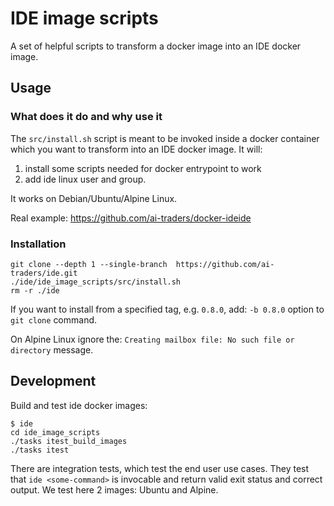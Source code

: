 # IDE image scripts

A set of helpful scripts to transform a docker image into an IDE docker image.

## Usage

### What does it do and why use it
The `src/install.sh` script is meant to be invoked inside a docker container
 which you want to transform into an IDE docker image. It will:
  1. install some scripts needed for docker entrypoint to work
  2. add ide linux user and group.

It works on Debian/Ubuntu/Alpine Linux.

Real example: https://github.com/ai-traders/docker-ideide

### Installation
```
git clone --depth 1 --single-branch  https://github.com/ai-traders/ide.git
./ide/ide_image_scripts/src/install.sh
rm -r ./ide
```
If you want to install from a specified tag, e.g. `0.8.0`, add: `-b 0.8.0` option
 to `git clone` command.

On Alpine Linux ignore the: `Creating mailbox file: No such file or directory`
 message.

## Development
Build and test ide docker images:
```
$ ide
cd ide_image_scripts
./tasks itest_build_images
./tasks itest
```

There are integration tests, which test the end user use cases. They test that
 `ide <some-command>` is invocable and return valid exit status and correct
  output. We test here 2 images: Ubuntu and Alpine.
